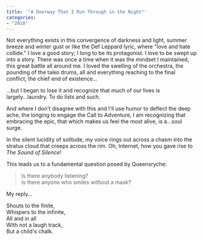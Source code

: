 ```yaml
---
title: '"A Doorway That I Run Through in the Night"'
categories:
- "2018"
---
```


Not everything exists in this convergence of darkness and light, summer breeze and winter gust or like the Def Leppard lyric, where "love and hate collide." I love a good story; I long to be its protagonist. I love to be swept up into a story. There was once a time when it was the mindset I maintained, this great battle all around me. I loved the swelling of the orchestra, the pounding of the taiko drums, all and everything reaching to the final conflict, the chief end of existence...

...but I began to lose it and recognize that much of our lives is largely...laundry. To do lists and such.

And where I don't disagree with this and I'll use humor to deflect the deep ache, the longing to engage the Call to Adventure, I am recognizing that embracing the epic, that which makes us feel the most alive, is a...soul surge.

In the silent lucidity of solitude, my voice rings out across a chasm into the stratus cloud that creeps across the rim. Oh, Internet, how you gave rise to *The Sound of Silence*!

This leads us to a fundamental question posed by Queensryche:

> Is there anybody listening?    
> Is there anyone who smiles without a mask?

My reply...

Shouts to the finite,    
Whispers to the infinite,    
All and in all    
With not a laugh track,    
But a child's chalk.    